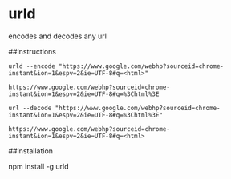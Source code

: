 urld
====

encodes and decodes any url

##instructions

```
urld --encode "https://www.google.com/webhp?sourceid=chrome-instant&ion=1&espv=2&ie=UTF-8#q=<html>"

https://www.google.com/webhp?sourceid=chrome-instant&ion=1&espv=2&ie=UTF-8#q=%3Chtml%3E

```

```
url --decode "https://www.google.com/webhp?sourceid=chrome-instant&ion=1&espv=2&ie=UTF-8#q=%3Chtml%3E"

https://www.google.com/webhp?sourceid=chrome-instant&ion=1&espv=2&ie=UTF-8#q=<html>

```

##installation

npm install -g urld
